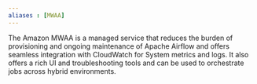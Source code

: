 ```yaml
---
aliases : [MWAA]
---
```

The Amazon MWAA is a managed service that reduces the burden of provisioning and ongoing maintenance of Apache Airflow and offers seamless integration with CloudWatch for System metrics and logs.
It also offers a rich UI and troubleshooting tools and can be used to orchestrate jobs across hybrid environments.